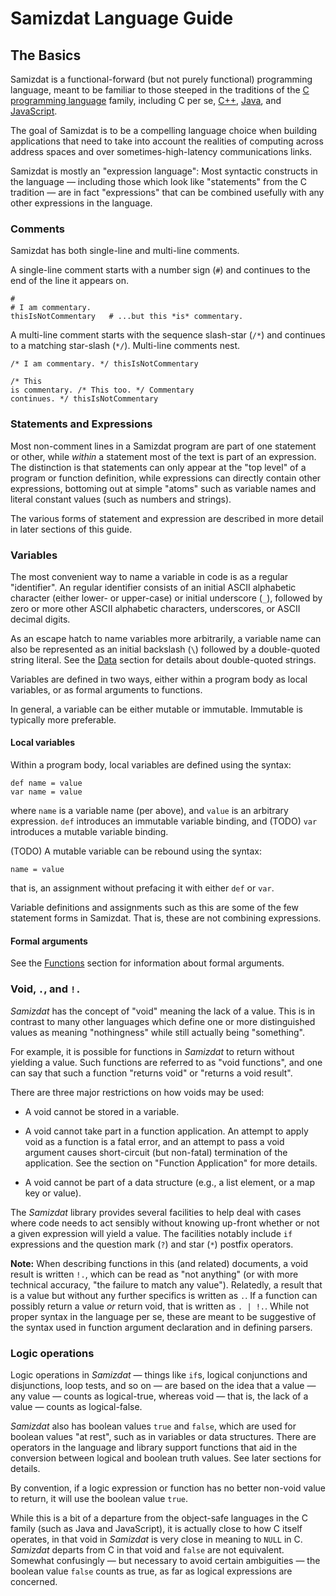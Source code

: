 Samizdat Language Guide
=======================

The Basics
----------

Samizdat is a functional-forward (but not purely functional) programming
language, meant to be familiar to those steeped in the traditions of the
[C programming language](https://en.wikipedia.org/wiki/C_%28programming_language%29)
family, including C per se, [C++](https://en.wikipedia.org/wiki/C%2B%2B),
[Java](https://en.wikipedia.org/wiki/Java_%28programming_language%29),
and [JavaScript](https://en.wikipedia.org/wiki/JavaScript).

The goal of Samizdat is to be a compelling language choice when building
applications that need to take into account the realities of computing
across address spaces and over sometimes-high-latency communications links.

Samizdat is mostly an "expression language": Most syntactic constructs in
the language &mdash; including those which look like "statements" from the
C tradition &mdash; are in fact "expressions" that can be combined usefully
with any other expressions in the language.

### Comments

Samizdat has both single-line and multi-line comments.

A single-line comment starts with a number sign (`#`) and continues to the
end of the line it appears on.

```
#
# I am commentary.
thisIsNotCommentary   # ...but this *is* commentary.
```

A multi-line comment starts with the sequence slash-star (`/*`) and continues
to a matching star-slash (`*/`). Multi-line comments nest.

```
/* I am commentary. */ thisIsNotCommentary

/* This
is commentary. /* This too. */ Commentary
continues. */ thisIsNotCommentary
```

### Statements and Expressions

Most non-comment lines in a Samizdat program are part of one statement
or other, while *within* a statement most of the text is part of an
expression. The distinction is that statements can only appear at
the "top level" of a program or function definition, while expressions
can directly contain other expressions, bottoming out at simple "atoms"
such as variable names and literal constant values (such as numbers
and strings).

The various forms of statement and expression are described in more
detail in later sections of this guide.


### Variables

The most convenient way to name a variable in code is as a regular
"identifier". An regular identifier consists of an initial ASCII alphabetic
character (either lower- or upper-case) or initial underscore (`_`),
followed by zero or more other ASCII alphabetic characters, underscores, or
ASCII decimal digits.

As an escape hatch to name variables more arbitrarily, a variable name
can also be represented as an initial backslash (`\`) followed by a
double-quoted string literal. See the [Data](02-data.md) section for
details about double-quoted strings.

Variables are defined in two ways, either within a program body as local
variables, or as formal arguments to functions.

In general, a variable can be either mutable or immutable. Immutable
is typically more preferable.

#### Local variables

Within a program body, local variables are defined using the syntax:

```
def name = value
var name = value
```

where `name` is a variable name (per above), and `value` is an arbitrary
expression. `def` introduces an immutable variable binding, and
(TODO) `var` introduces a mutable variable binding.

(TODO) A mutable variable can be rebound using the syntax:

```
name = value
```

that is, an assignment without prefacing it with either `def` or `var`.

Variable definitions and assignments such as this are some of the few
statement forms in Samizdat. That is, these are not combining expressions.

#### Formal arguments

See the [Functions](03-functions.md) section for information about
formal arguments.

### Void, `.`, and `!.`

*Samizdat* has the concept of "void" meaning the lack of a value.
This is in contrast to many other languages which define one or
more distinguished values as meaning "nothingness" while still
actually being "something".

For example, it is possible for functions in *Samizdat* to return without
yielding a value. Such functions are referred to as "void functions", and
one can say that such a function "returns void" or "returns a void result".

There are three major restrictions on how voids may be used:

* A void cannot be stored in a variable.

* A void cannot take part in a function application. An attempt to
  apply void as a function is a fatal error, and an attempt to pass
  a void argument causes short-circuit (but non-fatal) termination
  of the application. See the section on "Function Application" for
  more details.

* A void cannot be part of a data structure (e.g., a list element,
  or a map key or value).

The *Samizdat* library provides several facilities to help deal with
cases where code needs to act sensibly without knowing up-front whether
or not a given expression will yield a value. The facilities notably
include `if` expressions and the question mark (`?`) and star (`*`)
postfix operators.

**Note:** When describing functions in this (and related) documents,
a void result is written `!.`, which can be read as "not anything"
(or with more technical accuracy, "the failure to match any value").
Relatedly, a result that is a value but without any further specifics is
written as `.`. If a function can possibly return a value *or* return void,
that is written as `. | !.`. While not proper syntax in the language per
se, these are meant to be suggestive of the syntax used in function
argument declaration and in defining parsers.

### Logic operations

Logic operations in *Samizdat* &mdash; things like `if`s, logical
conjunctions and disjunctions, loop tests, and so on &mdash;
are based on the idea that a value &mdash; any value &mdash; counts
as logical-true, whereas void &mdash; that is, the lack of a
value &mdash; counts as logical-false.

*Samizdat* also has boolean values `true` and `false`, which are used
for boolean values "at rest", such as in variables or data structures.
There are operators in the language and library support functions that
aid in the conversion between logical and boolean truth values. See later
sections for details.

By convention, if a logic expression or function has no better non-void
value to return, it will use the boolean value `true`.

While this is a bit of a departure from the object-safe languages in the
C family (such as Java and JavaScript), it is actually close to how C
itself operates, in that void in *Samizdat* is very close in meaning to
`NULL` in C. *Samizdat* departs from C in that void and `false` are
not equivalent. Somewhat confusingly &mdash; but necessary to avoid certain
ambiguities &mdash; the boolean value `false` counts as true, as
far as logical expressions are concerned.
